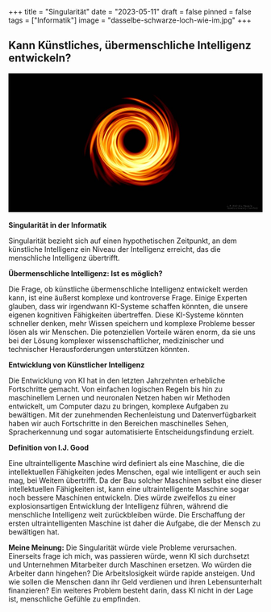 +++
title = "Singularität"
date = "2023-05-11"
draft = false
pinned = false
tags = ["Informatik"]
image = "dasselbe-schwarze-loch-wie-im.jpg"
+++
## Kann Künstliches, übermenschliche Intelligenz entwickeln?

![](dasselbe-schwarze-loch-wie-im.jpg)

**Singularität in der Informatik**

Singularität bezieht sich auf einen hypothetischen Zeitpunkt, an dem künstliche Intelligenz ein Niveau der Intelligenz erreicht, das die menschliche Intelligenz übertrifft.

**Übermenschliche Intelligenz: Ist es möglich?**

Die Frage, ob künstliche übermenschliche Intelligenz entwickelt werden kann, ist eine äußerst komplexe und kontroverse Frage. Einige Experten glauben, dass wir irgendwann KI-Systeme schaffen könnten, die unsere eigenen kognitiven Fähigkeiten übertreffen. Diese KI-Systeme könnten schneller denken, mehr Wissen speichern und komplexe Probleme besser lösen als wir Menschen. Die potenziellen Vorteile wären enorm, da sie uns bei der Lösung komplexer wissenschaftlicher, medizinischer und technischer Herausforderungen unterstützen könnten.

**Entwicklung von Künstlicher Intelligenz**

Die Entwicklung von KI hat in den letzten Jahrzehnten erhebliche Fortschritte gemacht. Von einfachen logischen Regeln bis hin zu maschinellem Lernen und neuronalen Netzen haben wir Methoden entwickelt, um Computer dazu zu bringen, komplexe Aufgaben zu bewältigen. Mit der zunehmenden Rechenleistung und Datenverfügbarkeit haben wir auch Fortschritte in den Bereichen maschinelles Sehen, Spracherkennung und sogar automatisierte Entscheidungsfindung erzielt.

**Definition von I.J. Good**

Eine ultraintelligente Maschine wird definiert als eine Maschine, die die intellektuellen Fähigkeiten jedes Menschen, egal wie intelligent er auch sein mag, bei Weitem übertrifft. Da der Bau solcher Maschinen selbst eine dieser intellektuellen Fähigkeiten ist, kann eine ultraintelligente Maschine sogar noch bessere Maschinen entwickeln. Dies würde zweifellos zu einer explosionsartigen Entwicklung der Intelligenz führen, während die menschliche Intelligenz weit zurückbleiben würde. Die Erschaffung der ersten ultraintelligenten Maschine ist daher die Aufgabe, die der Mensch zu bewältigen hat.

**Meine Meinung:** Die Singularität würde viele Probleme verursachen. Einerseits frage ich mich, was passieren würde, wenn KI sich durchsetzt und Unternehmen Mitarbeiter durch Maschinen ersetzen. Wo würden die Arbeiter dann hingehen? Die Arbeitslosigkeit würde rapide ansteigen. Und wie sollen die Menschen dann ihr Geld verdienen und ihren Lebensunterhalt finanzieren? Ein weiteres Problem besteht darin, dass KI nicht in der Lage ist, menschliche Gefühle zu empfinden.
